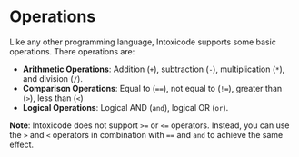 # Operations
Like any other programming language, Intoxicode supports some basic operations. There operations are:
- **Arithmetic Operations**: Addition (`+`), subtraction (`-`), multiplication (`*`), and division (`/`).
- **Comparison Operations**: Equal to (`==`), not equal to (`!=`), greater than (`>`), less than (`<`)
- **Logical Operations**: Logical AND (`and`), logical OR (`or`).

**Note**: Intoxicode does not support `>=` or `<=` operators. Instead, you can use the `>` and `<` operators in combination with `==` and `and` to achieve the same effect.
